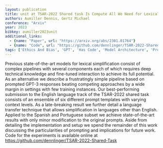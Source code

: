 ```yaml
---
layout: publication
title: unit at TSAR-2022 Shared task Is Compute All We Need for Lexical Simplification
authors: Aumiller Dennis, Gertz Michael
conference: "Arxiv"
year: 2023
bibkey: aumiller2023unit
additional_links:
  - {name: "Paper", url: "https://arxiv.org/abs/2301.01764"}
  - {name: "Code", url: "https://github.com/dennlinger/TSAR-2022-Shared-Task"}
tags: ['Ethics And Bias', 'GPT', 'Has Code', 'Model Architecture', 'Prompting', 'Training Techniques']
---
```

Previous state-of-the-art models for lexical simplification consist of complex pipelines with several components each of which requires deep technical knowledge and fine-tuned interaction to achieve its full potential. As an alternative we describe a frustratingly simple pipeline based on prompted GPT-3 responses beating competing approaches by a wide margin in settings with few training instances. Our best-performing submission to the English language track of the TSAR-2022 shared task consists of an ensemble of six different prompt templates with varying context levels. As a late-breaking result we further detail a language transfer technique that allows simplification in languages other than English. Applied to the Spanish and Portuguese subset we achieve state-of-the-art results with only minor modification to the original prompts. Aside from detailing the implementation and setup we spend the remainder of this work discussing the particularities of prompting and implications for future work. Code for the experiments is available online at https://github.com/dennlinger/TSAR-2022-Shared-Task
